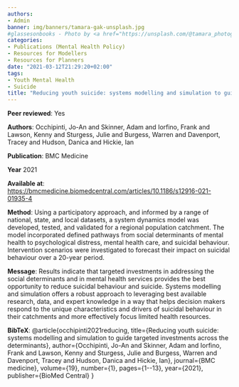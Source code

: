 ```yaml
---
authors:
- Admin
banner: img/banners/tamara-gak-unsplash.jpg
#glassesonbooks - Photo by <a href="https://unsplash.com/@tamara_photography?utm_source=unsplash&utm_medium=referral&utm_content=creditCopyText">Tamara Gak</a> on <a href="https://unsplash.com/s/photos/publication?utm_source=unsplash&utm_mediu
categories:
- Publications (Mental Health Policy)
- Resources for Modellers
- Resources for Planners
date: "2021-03-12T21:29:20+02:00"
tags:
- Youth Mental Health
- Suicide
title: "Reducing youth suicide: systems modelling and simulation to guide targeted investments across the determinants"
---
```


**Peer reviewed**: Yes

**Authors**: Occhipinti, Jo-An and Skinner, Adam and Iorfino, Frank and Lawson, Kenny and Sturgess, Julie and Burgess, Warren and Davenport, Tracey and Hudson, Danica and Hickie, Ian

**Publication**: BMC Medicine

**Year** 2021

**Available at**: https://bmcmedicine.biomedcentral.com/articles/10.1186/s12916-021-01935-4

**Method**: Using a participatory approach, and informed by a range of national, state, and local datasets, a system dynamics model was developed, tested, and validated for a regional population catchment. The model incorporated defined pathways from social determinants of mental health to psychological distress, mental health care, and suicidal behaviour. Intervention scenarios were investigated to forecast their impact on suicidal behaviour over a 20-year period. 

**Message**: Results indicate that targeted investments in addressing the social determinants and in mental health services provides the best opportunity to reduce suicidal behaviour and suicide. Systems modelling and simulation offers a robust approach to leveraging best available research, data, and expert knowledge in a way that helps decision makers respond to the unique characteristics and drivers of suicidal behaviour in their catchments and more effectively focus limited health resources.


**BibTeX**: @article{occhipinti2021reducing,
  title={Reducing youth suicide: systems modelling and simulation to guide targeted investments across the determinants},
  author={Occhipinti, Jo-An and Skinner, Adam and Iorfino, Frank and Lawson, Kenny and Sturgess, Julie and Burgess, Warren and Davenport, Tracey and Hudson, Danica and Hickie, Ian},
  journal={BMC medicine},
  volume={19},
  number={1},
  pages={1--13},
  year={2021},
  publisher={BioMed Central}
}
